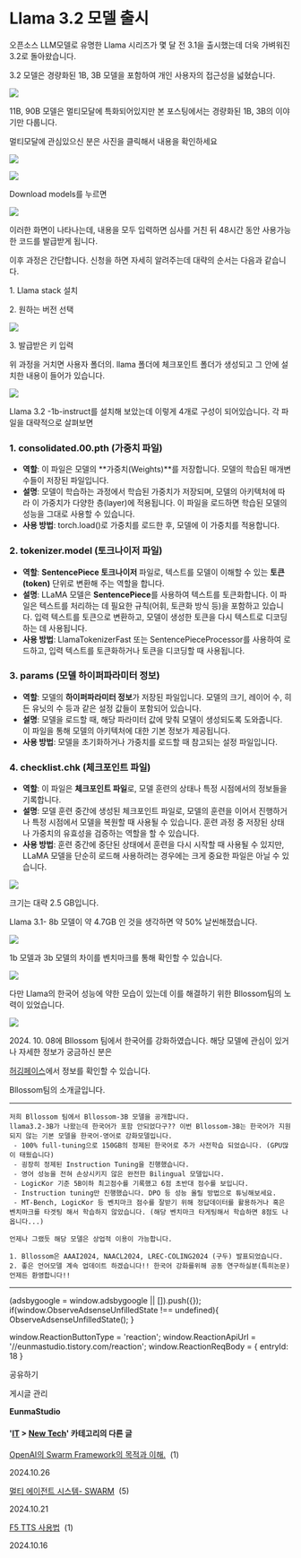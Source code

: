 
# Llama 3.2 모델 출시

오픈소스 LLM모델로 유명한 Llama 시리즈가 몇 달 전 3.1을 출시했는데 더욱 가벼워진 3.2로 돌아왔습니다.

3.2 모델은 경량화된 1B, 3B 모델을 포함하여 개인 사용자의 접근성을 넓혔습니다. 

![](https://blog.kakaocdn.net/dn/syxhY/btsJ4vPiaEr/N3uR0GVwTghDMY7PE9M7Rk/img.png)

11B, 90B 모델은 멀티모달에 특화되어있지만 본 포스팅에서는 경량화된 1B, 3B의 이야기만 다룹니다. 

멀티모달에 관심있으신 분은 사진을 클릭해서 내용을 확인하세요

[![](https://blog.kakaocdn.net/dn/c15dlo/btsJ5BHLPKj/kkqz1dE4thyG4YBVkbrUL1/img.png)](https://www.llama.com/)

[![](https://blog.kakaocdn.net/dn/bzzj5z/btsJ6bWrLZH/iSsHYFWx4Ek2fAcv6rkMRk/img.png)](https://www.llama.com/ "Llama 공식 페이지")

Download models를 누르면

![](https://blog.kakaocdn.net/dn/bT6KGp/btsJ5AB0zzs/VTAYHEYt244GnIee1UcDqk/img.png)

이러한 화면이 나타나는데, 내용을 모두 입력하면 심사를 거친 뒤 48시간 동안 사용가능한 코드를 발급받게 됩니다.

이후 과정은 간단합니다. 신청을 하면 자세히 알려주는데 대략의 순서는 다음과 같습니다.

1\. Llama stack 설치

2\. 원하는 버전 선택

![](https://blog.kakaocdn.net/dn/dhCpqe/btsJ6c8KQFi/YsflH9K5pkcTlXMNBQ4QC0/img.png)

3\. 발급받은 키 입력

위 과정을 거치면 사용자 폴더의. llama 폴더에 체크포인트 폴더가 생성되고 그 안에 설치한 내용이 들어가 있습니다.

![](https://blog.kakaocdn.net/dn/lbt20/btsJ3KTUYD0/Lzk8dpLkhxukMmMDsnSc9k/img.png)

Llama 3.2 -1b-instruct를 설치해 보았는데 이렇게 4개로 구성이 되어있습니다. 각 파일을 대략적으로 살펴보면

### 1\. **consolidated.00.pth (가중치 파일)**

*   **역할**: 이 파일은 모델의 **가중치(Weights)**를 저장합니다. 모델의 학습된 매개변수들이 저장된 파일입니다.
*   **설명**: 모델이 학습하는 과정에서 학습된 가중치가 저장되며, 모델의 아키텍처에 따라 이 가중치가 다양한 층(layer)에 적용됩니다. 이 파일을 로드하면 학습된 모델의 성능을 그대로 사용할 수 있습니다.
*   **사용 방법**: torch.load()로 가중치를 로드한 후, 모델에 이 가중치를 적용합니다.

### 2\. **tokenizer.model (토크나이저 파일)**

*   **역할**: **SentencePiece 토크나이저** 파일로, 텍스트를 모델이 이해할 수 있는 **토큰(token)** 단위로 변환해 주는 역할을 합니다.
*   **설명**: LLaMA 모델은 **SentencePiece**를 사용하여 텍스트를 토큰화합니다. 이 파일은 텍스트를 처리하는 데 필요한 규칙(어휘, 토큰화 방식 등)을 포함하고 있습니다. 입력 텍스트를 토큰으로 변환하고, 모델이 생성한 토큰을 다시 텍스트로 디코딩하는 데 사용됩니다.
*   **사용 방법**: LlamaTokenizerFast 또는 SentencePieceProcessor를 사용하여 로드하고, 입력 텍스트를 토큰화하거나 토큰을 디코딩할 때 사용됩니다.

### 3\. **params (모델 하이퍼파라미터 정보)**

*   **역할**: 모델의 **하이퍼파라미터 정보**가 저장된 파일입니다. 모델의 크기, 레이어 수, 히든 유닛의 수 등과 같은 설정 값들이 포함되어 있습니다.
*   **설명**: 모델을 로드할 때, 해당 파라미터 값에 맞춰 모델이 생성되도록 도와줍니다. 이 파일을 통해 모델의 아키텍처에 대한 기본 정보가 제공됩니다.
*   **사용 방법**: 모델을 초기화하거나 가중치를 로드할 때 참고되는 설정 파일입니다.

### 4\. **checklist.chk (체크포인트 파일)**

*   **역할**: 이 파일은 **체크포인트 파일**로, 모델 훈련의 상태나 특정 시점에서의 정보들을 기록합니다.
*   **설명**: 모델 훈련 중간에 생성된 체크포인트 파일로, 모델의 훈련을 이어서 진행하거나 특정 시점에서 모델을 복원할 때 사용될 수 있습니다. 훈련 과정 중 저장된 상태나 가중치의 유효성을 검증하는 역할을 할 수 있습니다.
*   **사용 방법**: 훈련 중간에 중단된 상태에서 훈련을 다시 시작할 때 사용될 수 있지만, LLaMA 모델을 단순히 로드해 사용하려는 경우에는 크게 중요한 파일은 아닐 수 있습니다.

![](https://blog.kakaocdn.net/dn/bhvW2x/btsJ3YqPLdj/cscJlizMJWW3pl6RkTDNd0/img.png)

크기는 대략 2.5 GB입니다. 

Llama 3.1- 8b 모델이 약 4.7GB 인 것을 생각하면 약 50% 날씬해졌습니다. 

![](https://blog.kakaocdn.net/dn/cFxDgn/btsJ4Ldrkzx/cwsf6qLhgpkD21E2V7LcIk/img.png)

1b 모델과 3b 모델의 차이를 벤치마크를 통해 확인할 수 있습니다.

![](https://blog.kakaocdn.net/dn/bXsCWn/btsJ435OKUS/qKsG4KRZQuOiWPpTGQjpw1/img.png)

다만 Llama의 한국어 성능에 약한 모습이 있는데 이를 해결하기 위한 Bllossom팀의 노력이 있었습니다. 

![](https://blog.kakaocdn.net/dn/bHEbdC/btsJ6ds6DoE/TEtw176XqAXk2e4siXKLW0/img.png)

2024\. 10. 08에 Bllossom 팀에서 한국어를 강화하였습니다. 해당 모델에 관심이 있거나 자세한 정보가 궁금하신 분은 

[허깅페이스](https://huggingface.co/Bllossom/llama-3.2-Korean-Bllossom-3B)에서 정보를 확인할 수 있습니다.

Bllossom팀의 소개글입니다.

* * *

    저희 Bllossom 팀에서 Bllossom-3B 모델을 공개합니다.
    llama3.2-3B가 나왔는데 한국어가 포함 안되었다구?? 이번 Bllossom-3B는 한국어가 지원되지 않는 기본 모델을 한국어-영어로 강화모델입니다.
     - 100% full-tuning으로 150GB의 정제된 한국어로 추가 사전학습 되었습니다. (GPU많이 태웠습니다)
     - 굉장히 정제된 Instruction Tuning을 진행했습니다.
     - 영어 성능을 전혀 손상시키지 않은 완전한 Bilingual 모델입니다.
     - LogicKor 기준 5B이하 최고점수를 기록했고 6점 초반대 점수를 보입니다.
     - Instruction tuning만 진행했습니다. DPO 등 성능 올릴 방법으로 튜닝해보세요.
     - MT-Bench, LogicKor 등 벤치마크 점수를 잘받기 위해 정답데이터를 활용하거나 혹은 벤치마크를 타겟팅 해서 학습하지 않았습니다. (해당 벤치마크 타게팅해서 학습하면 8점도 나옵니다...)
    
    언제나 그랬듯 해당 모델은 상업적 이용이 가능합니다.
    
    1. Bllossom은 AAAI2024, NAACL2024, LREC-COLING2024 (구두) 발표되었습니다.
    2. 좋은 언어모델 계속 업데이트 하겠습니다!! 한국어 강화를위해 공동 연구하실분(특히논문) 언제든 환영합니다!! 

* * *

(adsbygoogle = window.adsbygoogle || \[\]).push({}); if(window.ObserveAdsenseUnfilledState !== undefined){ ObserveAdsenseUnfilledState(); }

window.ReactionButtonType = 'reaction'; window.ReactionApiUrl = '//eunmastudio.tistory.com/reaction'; window.ReactionReqBody = { entryId: 18 }

공유하기

게시글 관리

**EunmaStudio**

#### '[IT](/category/IT) > [New Tech](/category/IT/New%20Tech)' 카테고리의 다른 글

[OpenAI의 Swarm Framework의 목적과 이해.](/23)  (1)

2024.10.26

[멀티 에이전트 시스템- SWARM](/21)  (5)

2024.10.21

[F5 TTS 사용법](/19)  (1)

2024.10.16
            